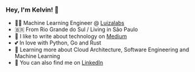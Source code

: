 ### Hey, I'm Kelvin! 👋

- :technologist: Machine Learning Engineer @ [Luizalabs](https://github.com/luizalabs/)
- :brazil: From Rio Grande do Sul / Living in São Paulo
- :notebook: I like to write about technology on [Medium](https://kelvinsp.medium.com/)
- :two_hearts: In love with Python, Go and Rust
- :seedling: Learning more about Cloud Architecture, Software Engineering and Machine Learning
- :handshake: You can also find me on [LinkedIn](https://br.linkedin.com/in/kelvinsprado)
